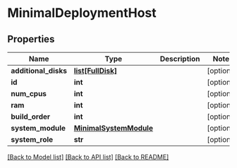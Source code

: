 # MinimalDeploymentHost

## Properties
Name | Type | Description | Notes
------------ | ------------- | ------------- | -------------
**additional_disks** | [**list[FullDisk]**](FullDisk.md) |  | [optional] 
**id** | **int** |  | [optional] 
**num_cpus** | **int** |  | [optional] 
**ram** | **int** |  | [optional] 
**build_order** | **int** |  | [optional] 
**system_module** | [**MinimalSystemModule**](MinimalSystemModule.md) |  | [optional] 
**system_role** | **str** |  | [optional] 

[[Back to Model list]](../README.md#documentation-for-models) [[Back to API list]](../README.md#documentation-for-api-endpoints) [[Back to README]](../README.md)


